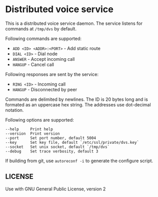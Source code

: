# Distributed voice service

This is a distributed voice service daemon.
The service listens for commands at `/tmp/dvs` by default.

Following commands are supported:
 * `ADD <ID> <ADDR>:<PORT>` - Add static route
 * `DIAL <ID>` - Dial node
 * `ANSWER` - Accept incoming call
 * `HANGUP` - Cancel call

Following responses are sent by the service:
 * `RING <ID>` - Incoming call
 * `HANGUP` - Disconnected by peer

Commands are delimited by newlines.
The ID is 20 bytes long and is formated as an uppercase hex string.
The addresses use dot-decimal notation.

Following options are supported:

    --help     Print help
    --version  Print version
    --port     Set port number, default 5004
    --key      Set key file, default `/etc/ssl/private/dvs.key`
    --socket   Set unix socket, default `/tmp/dvs`
    --debug    Set trace verbosity, default 3

If building from git, use `autoreconf -i` to generate the configure script.

## LICENSE
Use with GNU General Public License, version 2
